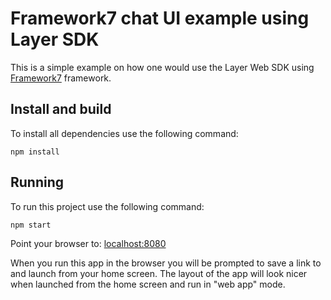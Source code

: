 # Framework7 chat UI example using Layer SDK

This is a simple example on how one would use the Layer Web SDK using [Framework7](http://framework7.io/) framework.

## Install and build

To install all dependencies use the following command:

    npm install

## Running

To run this project use the following command:

    npm start

Point your browser to: [localhost:8080](http://localhost:8080)

When you run this app in the browser you will be prompted to save a link to and launch from your home screen. The layout of the app will look nicer when launched from the home screen and run in "web app" mode.
